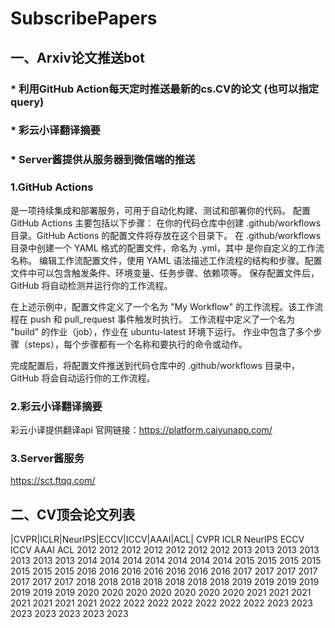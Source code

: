 # SubscribePapers

## 一、Arxiv论文推送bot
### * 利用GitHub Action每天定时推送最新的cs.CV的论文 (也可以指定query)
### * 彩云小译翻译摘要
### * Server酱提供从服务器到微信端的推送

### 1.GitHub Actions 
是一项持续集成和部署服务，可用于自动化构建、测试和部署你的代码。
配置 GitHub Actions 主要包括以下步骤：
在你的代码仓库中创建 .github/workflows 目录。GitHub Actions 的配置文件将存放在这个目录下。
在 .github/workflows 目录中创建一个 YAML 格式的配置文件，命名为 <workflow-name>.yml，其中 <workflow-name> 是你自定义的工作流名称。
编辑工作流配置文件，使用 YAML 语法描述工作流程的结构和步骤。配置文件中可以包含触发条件、环境变量、任务步骤、依赖项等。
保存配置文件后，GitHub 将自动检测并运行你的工作流程。

在上述示例中，配置文件定义了一个名为 "My Workflow" 的工作流程。该工作流程在 push 和 pull_request 事件触发时执行。
工作流程中定义了一个名为 "build" 的作业（job），作业在 ubuntu-latest 环境下运行。
作业中包含了多个步骤（steps），每个步骤都有一个名称和要执行的命令或动作。
  
完成配置后，将配置文件推送到代码仓库中的 .github/workflows 目录中，GitHub 将会自动运行你的工作流程。

### 2.彩云小译翻译摘要
彩云小译提供翻译api
官网链接：https://platform.caiyunapp.com/

### 3.Server酱服务
https://sct.ftqq.com/
  
## 二、CV顶会论文列表
|CVPR|ICLR|NeurIPS|ECCV|ICCV|AAAI|ACL|
CVPR	ICLR	NeurIPS	ECCV	ICCV	AAAI	ACL
2012	2012	2012	  2012	2012	2012	2012
2013	2013	2013	  2013	2013	2013	2013
2014	2014	2014	  2014	2014	2014	2014
2015	2015	2015	  2015	2015	2015	2015
2016	2016	2016	  2016	2016	2016	2016
2017	2017	2017	  2017	2017	2017	2017
2018	2018	2018	  2018	2018	2018	2018
2019	2019	2019	  2019	2019	2019	2019
2020	2020	2020	  2020	2020	2020	2020
2021	2021	2021	  2021	2021	2021	2021
2022	2022	2022	  2022	2022	2022	2022
2023	2023	2023	  2023	2023	2023	2023
  

